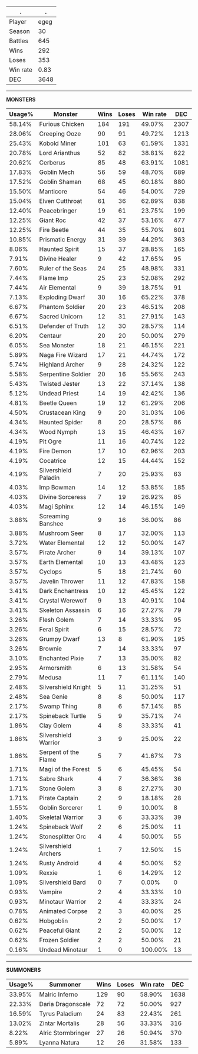 .|.
|-|-
Player|egeg
Season|30
Battles|645
Wins|292
Loses|353
Win rate|0.83
DEC|3648

---
**MONSTERS**

Usage%|Monster|Wins|Loses|Win rate|DEC|
-|-|-|-|-|-|
58.14%|Furious Chicken|184|191|49.07%|2307|
28.06%|Creeping Ooze|90|91|49.72%|1213|
25.43%|Kobold Miner|101|63|61.59%|1331|
20.78%|Lord Arianthus|52|82|38.81%|622|
20.62%|Cerberus|85|48|63.91%|1081|
17.83%|Goblin Mech|56|59|48.70%|689|
17.52%|Goblin Shaman|68|45|60.18%|880|
15.50%|Manticore|54|46|54.00%|729|
15.04%|Elven Cutthroat|61|36|62.89%|838|
12.40%|Peacebringer|19|61|23.75%|199|
12.25%|Giant Roc|42|37|53.16%|477|
12.25%|Fire Beetle|44|35|55.70%|601|
10.85%|Prismatic Energy|31|39|44.29%|363|
8.06%|Haunted Spirit|15|37|28.85%|165|
7.91%|Divine Healer|9|42|17.65%|95|
7.60%|Ruler of the Seas|24|25|48.98%|331|
7.44%|Flame Imp|25|23|52.08%|292|
7.44%|Air Elemental|9|39|18.75%|91|
7.13%|Exploding Dwarf|30|16|65.22%|378|
6.67%|Phantom Soldier|20|23|46.51%|208|
6.67%|Sacred Unicorn|12|31|27.91%|143|
6.51%|Defender of Truth|12|30|28.57%|114|
6.20%|Centaur|20|20|50.00%|279|
6.05%|Sea Monster|18|21|46.15%|221|
5.89%|Naga Fire Wizard|17|21|44.74%|172|
5.74%|Highland Archer|9|28|24.32%|122|
5.58%|Serpentine Soldier|20|16|55.56%|243|
5.43%|Twisted Jester|13|22|37.14%|138|
5.12%|Undead Priest|14|19|42.42%|136|
4.81%|Beetle Queen|19|12|61.29%|206|
4.50%|Crustacean King|9|20|31.03%|106|
4.34%|Haunted Spider|8|20|28.57%|86|
4.34%|Wood Nymph|13|15|46.43%|167|
4.19%|Pit Ogre|11|16|40.74%|122|
4.19%|Fire Demon|17|10|62.96%|203|
4.19%|Cocatrice|12|15|44.44%|152|
4.19%|Silvershield Paladin|7|20|25.93%|63|
4.03%|Imp Bowman|14|12|53.85%|185|
4.03%|Divine Sorceress|7|19|26.92%|85|
4.03%|Magi Sphinx|12|14|46.15%|149|
3.88%|Screaming Banshee|9|16|36.00%|86|
3.88%|Mushroom Seer|8|17|32.00%|113|
3.72%|Water Elemental|12|12|50.00%|147|
3.57%|Pirate Archer|9|14|39.13%|107|
3.57%|Earth Elemental|10|13|43.48%|123|
3.57%|Cyclops|5|18|21.74%|60|
3.57%|Javelin Thrower|11|12|47.83%|158|
3.41%|Dark Enchantress|10|12|45.45%|122|
3.41%|Crystal Werewolf|9|13|40.91%|104|
3.41%|Skeleton Assassin|6|16|27.27%|79|
3.26%|Flesh Golem|7|14|33.33%|95|
3.26%|Feral Spirit|6|15|28.57%|72|
3.26%|Grumpy Dwarf|13|8|61.90%|195|
3.26%|Brownie|7|14|33.33%|97|
3.10%|Enchanted Pixie|7|13|35.00%|82|
2.95%|Armorsmith|6|13|31.58%|54|
2.79%|Medusa|11|7|61.11%|140|
2.48%|Silvershield Knight|5|11|31.25%|51|
2.48%|Sea Genie|8|8|50.00%|117|
2.17%|Swamp Thing|8|6|57.14%|85|
2.17%|Spineback Turtle|5|9|35.71%|74|
1.86%|Clay Golem|4|8|33.33%|41|
1.86%|Silvershield Warrior|3|9|25.00%|22|
1.86%|Serpent of the Flame|5|7|41.67%|73|
1.71%|Magi of the Forest|5|6|45.45%|54|
1.71%|Sabre Shark|4|7|36.36%|36|
1.71%|Stone Golem|3|8|27.27%|30|
1.71%|Pirate Captain|2|9|18.18%|28|
1.55%|Goblin Sorcerer|1|9|10.00%|8|
1.40%|Skeletal Warrior|3|6|33.33%|39|
1.24%|Spineback Wolf|2|6|25.00%|11|
1.24%|Stonesplitter Orc|4|4|50.00%|55|
1.24%|Silvershield Archers|1|7|12.50%|15|
1.24%|Rusty Android|4|4|50.00%|52|
1.09%|Rexxie|1|6|14.29%|12|
1.09%|Silvershield Bard|0|7|0.00%|0|
0.93%|Vampire|2|4|33.33%|10|
0.93%|Minotaur Warrior|2|4|33.33%|24|
0.78%|Animated Corpse|2|3|40.00%|25|
0.62%|Hobgoblin|2|2|50.00%|17|
0.62%|Peaceful Giant|2|2|50.00%|12|
0.62%|Frozen Soldier|2|2|50.00%|21|
0.16%|Undead Minotaur|1|0|100.00%|13|

---
**SUMMONERS**

Usage%|Summoner|Wins|Loses|Win rate|DEC|
-|-|-|-|-|-|
33.95%|Malric Inferno|129|90|58.90%|1638|
22.33%|Daria Dragonscale|72|72|50.00%|927|
16.59%|Tyrus Paladium|24|83|22.43%|261|
13.02%|Zintar Mortalis|28|56|33.33%|316|
8.22%|Alric Stormbringer|27|26|50.94%|370|
5.89%|Lyanna Natura|12|26|31.58%|133|
